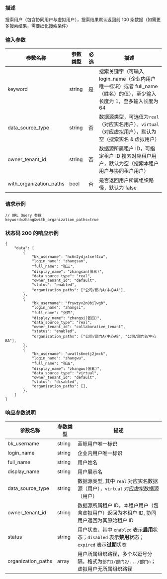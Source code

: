 ### 描述

搜索用户（包含协同用户与虚拟用户），搜索结果默认返回前 100 条数据（如需更多搜索结果，需要细化搜索条件）

### 输入参数

| 参数名称                    | 参数类型   | 必选 | 描述                                                                      |
|-------------------------|--------|----|-------------------------------------------------------------------------|
| keyword                 | string | 是  | 搜索关键字（可输入 login_name（企业内用户唯一标识）或者 full_name（姓名）的值），至少输入长度为 1，至多输入长度为 64 |
| data_source_type        | string | 否  | 数据源类型，可选值为`real`（对应实名用户）、`virtual`（对应虚拟用户），默认为空（搜索实名 & 虚拟用户）            |
| owner_tenant_id         | string | 否  | 数据源所属租户 ID，可指定租户 ID 搜索对应租户用户，默认为空（搜索本租户用户与协同租户用户）                       |
| with_organization_paths | bool   | 否  | 是否返回用户所属组织路径，默认为 false                                                  |

### 请求示例

```
// URL Query 参数
keyword=zhang&with_organization_paths=true
```

### 状态码 200 的响应示例

```json5
{
    "data": [
        {
            "bk_username": "hc6n2ydjxtxef4cw",
            "login_name": "zhangsan",
            "full_name": "张三",
            "display_name": "zhangsan(张三)",
            "data_source_type": "real",
            "owner_tenant_id": "default",
            "status": "enabled",
            "organization_paths": ["公司/部门A/中心AA"],
        },
        {
            "bk_username": "frywzyv2n0bilwgb",
            "login_name": "zhangsi",
            "full_name": "张四",
            "display_name": "zhangsi(张四)",
            "data_source_type": "real",
            "owner_tenant_id": "collaborative_tenant",
            "status": "enabled",
            "organization_paths": ["公司/部门A/中心AB", "公司/部门B/中心BA"],
        },
        {
            "bk_username": "uvatls6netj2jmck",
            "login_name": "zhangwu",
            "full_name": "张五",
            "display_name": "zhangwu(张五)",
            "data_source_type": "virtual",
            "owner_tenant_id": "default",
            "status": "disabled",
            "organization_paths": [],
        },
    ]
}
```

### 响应参数说明

| 参数名称               | 参数类型   | 描述                                                                      |
|--------------------|--------|-------------------------------------------------------------------------|
| bk_username        | string | 蓝鲸用户唯一标识                                                                |
| login_name         | string | 企业内用户唯一标识                                                               |
| full_name          | string | 用户姓名                                                                    |
| display_name       | string | 用户展示名                                                                   |
| data_source_type   | string | 数据源类型, 其中 `real` 对应实名数据源（用户），`virtual` 对应虚拟数据源（用户）                      |
| owner_tenant_id    | string | 数据源所属租户 ID，本租户用户（包含虚拟用户）返回为本租户 ID, 协同用户返回为其原始租户 ID                      |
| status             | string | 用户状态，其中 `enabled` 表示**启用**状态；`disabled` 表示**禁用**状态；`expired` 表示**过期**状态 |
| organization_paths | array  | 用户所属组织路径，多个以逗号分隔，格式为`部门1/部门2/.../部门n`；虚拟用户无所属组织路径                       |
